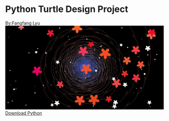 # Python Turtle Design Project
By:Fangfang Lyu
<img src = "https://github.com/FangfangLyu/Python-turtle-design-project/blob/master/winter_show_in_pool.jpg">
<a href = "https://www.python.org/"> Download Python</a>
